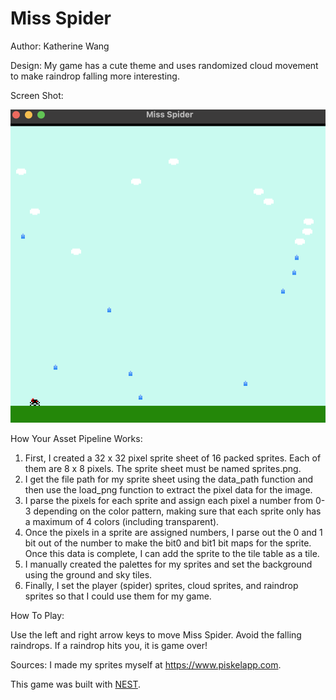 # Miss Spider

Author: Katherine Wang

Design: My game has a cute theme and uses randomized cloud movement to make raindrop falling more interesting.

Screen Shot:

![Screen Shot](screenshot.png)

How Your Asset Pipeline Works:

1. First, I created a 32 x 32 pixel sprite sheet of 16 packed sprites. Each of them are 8 x 8 pixels. The sprite sheet must be named sprites.png.
2. I get the file path for my sprite sheet using the data_path function and then use the load_png function to extract the pixel data for the image.
3. I parse the pixels for each sprite and assign each pixel a number from 0-3 depending on the color pattern, making sure that each sprite only has a maximum of 4 colors (including transparent).
4. Once the pixels in a sprite are assigned numbers, I parse out the 0 and 1 bit out of the number to make the bit0 and bit1 bit maps for the sprite. Once this data is complete, I can add the sprite to the tile table as a tile.
5. I manually created the palettes for my sprites and set the background using the ground and sky tiles.
6. Finally, I set the player (spider) sprites, cloud sprites, and raindrop sprites so that I could use them for my game.

How To Play:

Use the left and right arrow keys to move Miss Spider. Avoid the falling raindrops. If a raindrop hits you, it is game over!

Sources: I made my sprites myself at https://www.piskelapp.com.

This game was built with [NEST](NEST.md).

